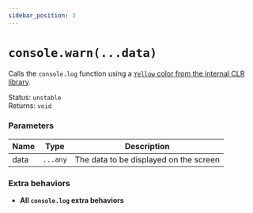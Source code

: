 ```yaml
---
sidebar_position: 3
---
```


# `console.warn(...data)`

Calls the `console.log` function using a [`Yellow` color from the internal CLR library](https://learn.microsoft.com/en-us/dotnet/api/system.consolecolor).

Status: `unstable` <br />
Returns: `void`

### Parameters

| Name | Type | Description |
| ---- | ---- | ----------- |
| data | `...any` | The data to be displayed on the screen |

### Extra behaviors

- **All `console.log` extra behaviors**